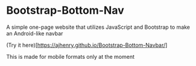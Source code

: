 # Bootstrap-Bottom-Nav
A simple one-page website that utilizes JavaScript and Bootstrap to make an Android-like navbar

(Try it here)[https://ajhenry.github.io/Bootstrap-Bottom-Navbar/]

This is made for mobile formats only at the moment
